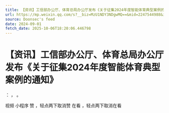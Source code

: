 ```yaml
---
title: 【资讯】工信部办公厅、体育总局办公厅发布《关于征集2024年度智能体育典型案例的通知》
url: https://mp.weixin.qq.com/s?__biz=MzU1NDY3NDgwMQ==&mid=2247544988&idx=4&sn=e81fc33ad8d037d227d84211f84f5fc3
source: Doonsec's feed
date: 2024-09-01
fetch_date: 2025-10-06T18:20:06.446798
---
```


# 【资讯】工信部办公厅、体育总局办公厅发布《关于征集2024年度智能体育典型案例的通知》

：
，
。

视频
小程序
赞
，轻点两下取消赞
在看
，轻点两下取消在看